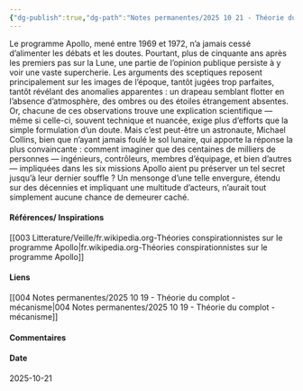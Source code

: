 ```yaml
---
{"dg-publish":true,"dg-path":"Notes permanentes/2025 10 21 - Théorie du complot - illustration - programme Apollo.md","permalink":"/notes-permanentes/2025-10-21-theorie-du-complot-illustration-programme-apollo/","dgPassFrontmatter":true}
---
```


Le programme Apollo, mené entre 1969 et 1972, n’a jamais cessé d’alimenter les débats et les doutes. Pourtant, plus de cinquante ans après les premiers pas sur la Lune, une partie de l’opinion publique persiste à y voir une vaste supercherie.
Les arguments des sceptiques reposent principalement sur les images de l’époque, tantôt jugées trop parfaites, tantôt révélant des anomalies apparentes : un drapeau semblant flotter en l’absence d’atmosphère, des ombres ou des étoiles étrangement absentes. Or, chacune de ces observations trouve une explication scientifique — même si celle-ci, souvent technique et nuancée, exige plus d’efforts que la simple formulation d’un doute.
Mais c’est peut-être un astronaute, Michael Collins, bien que n’ayant jamais foulé le sol lunaire, qui apporte la réponse la plus convaincante : comment imaginer que des centaines de milliers de personnes — ingénieurs, contrôleurs, membres d’équipage, et bien d’autres — impliquées dans les six missions Apollo aient pu préserver un tel secret jusqu’à leur dernier souffle ? Un mensonge d’une telle envergure, étendu sur des décennies et impliquant une multitude d’acteurs, n’aurait tout simplement aucune chance de demeurer caché.

#### Références/ Inspirations
[[003 Litterature/Veille/fr.wikipedia.org-Théories conspirationnistes sur le programme Apollo\|fr.wikipedia.org-Théories conspirationnistes sur le programme Apollo]]

#### Liens
[[004 Notes permanentes/2025 10 19 - Théorie du complot - mécanisme\|004 Notes permanentes/2025 10 19 - Théorie du complot - mécanisme]]


#### Commentaires



#### Date
2025-10-21
